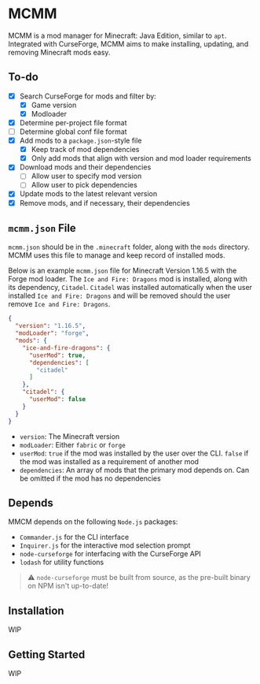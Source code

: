 # MCMM

MCMM is a mod manager for Minecraft: Java Edition, similar to `apt`.
Integrated with CurseForge, MCMM aims to make installing, updating, and removing Minecraft mods easy.

## To-do

- [x] Search CurseForge for mods and filter by:
    - [x] Game version
    - [x] Modloader
- [x] Determine per-project file format
- [ ] Determine global conf file format
- [x] Add mods to a `package.json`-style file
    - [x] Keep track of mod dependencies
    - [x] Only add mods that align with version and mod loader requirements
- [x] Download mods and their dependencies
    - [ ] Allow user to specify mod version
    - [ ] Allow user to pick dependencies
- [x] Update mods to the latest relevant version
- [x] Remove mods, and if necessary, their dependencies

## `mcmm.json` File

`mcmm.json` should be in the `.minecraft` folder, along with the `mods` directory. MCMM uses this file to manage and
keep record of installed mods.

Below is an example `mcmm.json` file for Minecraft Version 1.16.5 with the Forge mod loader.
The `Ice and Fire: Dragons` mod is installed, along with its dependency, `Citadel`.
`Citadel` was installed automatically when the user installed `Ice and Fire: Dragons`
and will be removed should the user remove `Ice and Fire: Dragons`.

```json
{
  "version": "1.16.5",
  "modLoader": "forge",
  "mods": {
    "ice-and-fire-dragons": {
      "userMod": true,
      "dependencies": [
        "citadel"
      ]
    },
    "citadel": {
      "userMod": false
    }
  }
}
```

- `version`: The Minecraft version
- `modLoader`: Either `fabric` or `forge`
- `userMod`: `true` if the mod was installed by the user over the CLI.
  `false` if the mod was installed as a requirement of another mod
- `dependencies`: An array of mods that the primary mod depends on. Can be omitted if the mod has no dependencies

## Depends

MMCM depends on the following `Node.js` packages:

- `Commander.js` for the CLI interface
- `Inquirer.js` for the interactive mod selection prompt
- `node-curseforge` for interfacing with the CurseForge API
- `lodash` for utility functions

> :warning: `node-curseforge` must be built from source, as the pre-built binary on NPM isn't up-to-date!

## Installation

WIP

## Getting Started

WIP